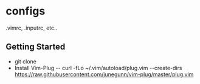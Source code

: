 # configs
.vimrc, .inputrc, etc..

## Getting Started
- git clone 
- Install Vim-Plug
-- curl -fLo ~/.vim/autoload/plug.vim --create-dirs https://raw.githubusercontent.com/junegunn/vim-plug/master/plug.vim
